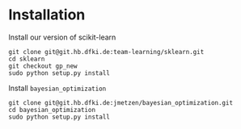 Installation
============

Install our version of scikit-learn

    git clone git@git.hb.dfki.de:team-learning/sklearn.git
    cd sklearn
    git checkout gp_new
    sudo python setup.py install

Install `bayesian_optimization`

    git clone git@git.hb.dfki.de:jmetzen/bayesian_optimization.git
    cd bayesian_optimization
    sudo python setup.py install
